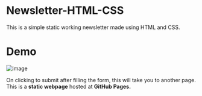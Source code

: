 # Newsletter-HTML-CSS
This is a simple static working newsletter made using HTML and CSS.
# Demo
![image](https://user-images.githubusercontent.com/79099734/154797049-59bbea49-7d41-408d-a0c9-06af1a0089ac.png)

On clicking to submit after filling the form, this will take you to another page.
This is a **static webpage** hosted at **GitHub Pages.**
